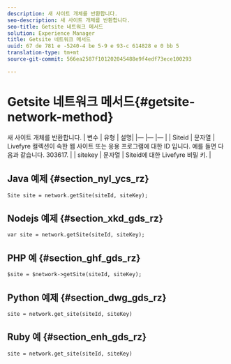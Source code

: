```yaml
---
description: 새 사이트 개체를 반환합니다.
seo-description: 새 사이트 개체를 반환합니다.
seo-title: Getsite 네트워크 메서드
solution: Experience Manager
title: Getsite 네트워크 메서드
uuid: 67 de 781 e -5240-4 be 5-9 e 93-c 614828 e 0 bb 5
translation-type: tm+mt
source-git-commit: 566ea2587f101202045488e9f4edf73ece100293

---
```



# Getsite 네트워크 메서드{#getsite-network-method}

새 사이트 개체를 반환합니다.
| 변수 | 유형 | 설명|
|— |— |— |
| Siteid | 문자열 | Livefyre 컬렉션이 속한 웹 사이트 또는 응용 프로그램에 대한 ID 입니다. 예를 들면 다음과 같습니다. 303617. |
| sitekey | 문자열 | Siteid에 대한 Livefyre 비밀 키. |

## Java 예제 {#section_nyl_ycs_rz}

```
Site site = network.getSite(siteId, siteKey); 
```

## Nodejs 예제 {#section_xkd_gds_rz}

```
var site = network.getSite(siteId, siteKey); 
```

## PHP 예 {#section_ghf_gds_rz}

```
$site = $network->getSite(siteId, siteKey);
```

## Python 예제 {#section_dwg_gds_rz}

```
site = network.get_site(siteId, siteKey) 
```

## Ruby 예 {#section_enh_gds_rz}

```
site = network.get_site(siteId, siteKey) 
```

